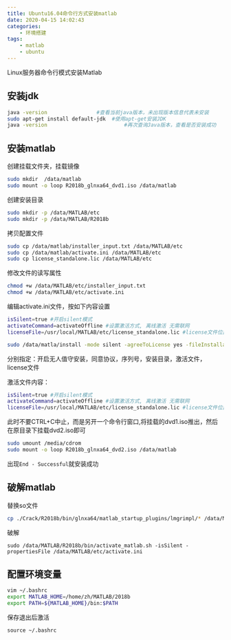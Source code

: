 ```yaml
---
title: Ubuntu16.04命令行方式安装matlab
date: 2020-04-15 14:02:43
categories: 
    - 环境搭建
tags: 
    - matlab
    - ubuntu
---
```

Linux服务器命令行模式安装Matlab

<!-- more -->
## 安装jdk
```bash
java -version                #查看当前java版本，未出现版本信息代表未安装
sudo apt-get install default-jdk  #使用apt-get安装JDK
java -version                         #再次查询Java版本，查看是否安装成功
```

## 安装matlab
创建挂载文件夹，挂载镜像
```bash
sudo mkdir  /data/matlab
sudo mount -o loop R2018b_glnxa64_dvd1.iso /data/matlab
```

创建安装目录
```bash
sudo mkdir -p /data/MATLAB/etc
sudo mkdir -p /data/MATLAB/R2018b
```

拷贝配置文件
```bash
sudo cp /data/matlab/installer_input.txt /data/MATLAB/etc
sudo cp /data/matlab/activate.ini /data/MATLAB/etc
sudo cp license_standalone.lic /data/MATLAB/etc
```

修改文件的读写属性
```bash
chmod +w /data/MATLAB/etc/installer_input.txt
chmod +w /data/MATLAB/etc/activate.ini
```

编辑activate.ini文件，按如下内容设置
```bash
isSilent=true #开启silent模式
activateCommand=activateOffline #设置激活方式, 离线激活 无需联网
licenseFile=/usr/local/MATLAB/etc/license_standalone.lic #license文件位置
```

```bash
sudo /data/matla/install -mode silent -agreeToLicense yes -fileInstallationKey 09806-07443-53955-64350-21751-41297 -destinationFolder /data/MATLAB/R2018b -activationPropertiesFile /data/MATLAB/etc/activate.ini -licensePath /data/MATLAB/etc/license_standalone.lic -outputFile /tmp/mathwork_install.log
```

分别指定：开启无人值守安装，同意协议，序列号，安装目录，激活文件，license文件

激活文件内容：
```bash
isSilent=true #开启silent模式
activateCommand=activateOffline #设置激活方式, 离线激活 无需联网
licenseFile=/usr/local/MATLAB/etc/license_standalone.lic #license文件位置
```

此时不要CTRL+C中止，而是另开一个命令行窗口,将挂载的dvd1.iso推出，然后在原目录下挂载dvd2.iso即可
```bash
sudo umount /media/cdrom
sudo mount -o loop R2018b_glnxa64_dvd2.iso /data/matlab
```

出现`End - Successful`就安装成功

## 破解matlab
替换so文件
```bash
cp ./Crack/R2018b/bin/glnxa64/matlab_startup_plugins/lmgrimpl/* /data/MATLAB/R2018b/bin/glnxa64/matlab_startup_plugins/lmgrimpl
```
破解
```
sudo /data/MATLAB/R2018b/bin/activate_matlab.sh -isSilent -propertiesFile /data/MATLAB/etc/activate.ini
```

## 配置环境变量

```bash
vim ~/.bashrc
export MATLAB_HOME=/home/zh/MATLAB/2018b
export PATH=${MATLAB_HOME}/bin:$PATH
```
保存退出后激活
```
source ~/.bashrc
```